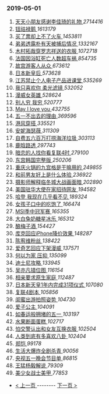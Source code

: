 ### 2019-05-01 
1. [ 天天小朋友感谢李佳琦的礼物 ](https://s.weibo.com/weibo?q=%23%E5%A4%A9%E5%A4%A9%E5%B0%8F%E6%9C%8B%E5%8F%8B%E6%84%9F%E8%B0%A2%E6%9D%8E%E4%BD%B3%E7%90%A6%E7%9A%84%E7%A4%BC%E7%89%A9%23&Refer=top) *2714416*
1. [ 钮祜禄鹅 ](https://s.weibo.com/weibo?q=%23%E9%92%AE%E7%A5%9C%E7%A6%84%E9%B9%85%23&Refer=top) *1613179*
1. [ 买了票却上不了火车 ](https://s.weibo.com/weibo?q=%23%E4%B9%B0%E4%BA%86%E7%A5%A8%E5%8D%B4%E4%B8%8A%E4%B8%8D%E4%BA%86%E7%81%AB%E8%BD%A6%23&Refer=top) *1453811*
1. [ 弟弟透露朴有天被捕后情况 ](https://s.weibo.com/weibo?q=%E5%BC%9F%E5%BC%9F%E9%80%8F%E9%9C%B2%E6%9C%B4%E6%9C%89%E5%A4%A9%E8%A2%AB%E6%8D%95%E5%90%8E%E6%83%85%E5%86%B5&Refer=top) *1332167*
1. [ 木村拓哉穿罗志祥送的衣服 ](https://s.weibo.com/weibo?q=%23%E6%9C%A8%E6%9D%91%E6%8B%93%E5%93%89%E7%A9%BF%E7%BD%97%E5%BF%97%E7%A5%A5%E9%80%81%E7%9A%84%E8%A1%A3%E6%9C%8D%23&Refer=top) *1072718*
1. [ 法国因浴缸死亡人数超车祸 ](https://s.weibo.com/weibo?q=%23%E6%B3%95%E5%9B%BD%E5%9B%A0%E6%B5%B4%E7%BC%B8%E6%AD%BB%E4%BA%A1%E4%BA%BA%E6%95%B0%E8%B6%85%E8%BD%A6%E7%A5%B8%23&Refer=top) *854735*
1. [ 故宫游客人从众 ](https://s.weibo.com/weibo?q=%23%E6%95%85%E5%AE%AB%E6%B8%B8%E5%AE%A2%E4%BA%BA%E4%BB%8E%E4%BC%97%23&Refer=top) *673612*
1. [ 日本新皇后 ](https://s.weibo.com/weibo?q=%23%E6%97%A5%E6%9C%AC%E6%96%B0%E7%9A%87%E5%90%8E%23&Refer=top) *573628*
1. [ 江苏禁止个人电子产品进课堂 ](https://s.weibo.com/weibo?q=%23%E6%B1%9F%E8%8B%8F%E7%A6%81%E6%AD%A2%E4%B8%AA%E4%BA%BA%E7%94%B5%E5%AD%90%E4%BA%A7%E5%93%81%E8%BF%9B%E8%AF%BE%E5%A0%82%23&Refer=top) *535269*
1. [ 我只喜欢你 柔光滤镜 ](https://s.weibo.com/weibo?q=%E6%88%91%E5%8F%AA%E5%96%9C%E6%AC%A2%E4%BD%A0%20%E6%9F%94%E5%85%89%E6%BB%A4%E9%95%9C&Refer=top) *532052*
1. [ 漫威女英雄 ](https://s.weibo.com/weibo?q=%23%E6%BC%AB%E5%A8%81%E5%A5%B3%E8%8B%B1%E9%9B%84%23&Refer=top) *528624*
1. [ 别人穷 我穷 ](https://s.weibo.com/weibo?q=%E5%88%AB%E4%BA%BA%E7%A9%B7%20%E6%88%91%E7%A9%B7&Refer=top) *520777*
1. [ May I love you ](https://s.weibo.com/weibo?q=May%20I%20love%20you&Refer=top) *432755*
1. [ 五一不出去的理由 ](https://s.weibo.com/weibo?q=%23%E4%BA%94%E4%B8%80%E4%B8%8D%E5%87%BA%E5%8E%BB%E7%9A%84%E7%90%86%E7%94%B1%23&Refer=top) *369596*
1. [ 港风穿搭 ](https://s.weibo.com/weibo?q=%E6%B8%AF%E9%A3%8E%E7%A9%BF%E6%90%AD&Refer=top) *335521*
1. [ 安妮海瑟薇 ](https://s.weibo.com/weibo?q=%E5%AE%89%E5%A6%AE%E6%B5%B7%E7%91%9F%E8%96%87&Refer=top) *311309*
1. [ 自费五六百万打捞海洋垃圾 ](https://s.weibo.com/weibo?q=%23%E8%87%AA%E8%B4%B9%E4%BA%94%E5%85%AD%E7%99%BE%E4%B8%87%E6%89%93%E6%8D%9E%E6%B5%B7%E6%B4%8B%E5%9E%83%E5%9C%BE%23&Refer=top) *303113*
1. [ 鹿晗路透 ](https://s.weibo.com/weibo?q=%23%E9%B9%BF%E6%99%97%E8%B7%AF%E9%80%8F%23&Refer=top) *297743*
1. [ 暗恋的人找你看复联4时 ](https://s.weibo.com/weibo?q=%23%E6%9A%97%E6%81%8B%E7%9A%84%E4%BA%BA%E6%89%BE%E4%BD%A0%E7%9C%8B%E5%A4%8D%E8%81%944%E6%97%B6%23&Refer=top) *279100*
1. [ 东宫韩国完整版 ](https://s.weibo.com/weibo?q=%23%E4%B8%9C%E5%AE%AB%E9%9F%A9%E5%9B%BD%E5%AE%8C%E6%95%B4%E7%89%88%23&Refer=top) *250206*
1. [ 重庆火锅的九宫格是干嘛用的 ](https://s.weibo.com/weibo?q=%23%E9%87%8D%E5%BA%86%E7%81%AB%E9%94%85%E7%9A%84%E4%B9%9D%E5%AE%AB%E6%A0%BC%E6%98%AF%E5%B9%B2%E5%98%9B%E7%94%A8%E7%9A%84%23&Refer=top) *249855*
1. [ 和前男友好上是什么体验 ](https://s.weibo.com/weibo?q=%23%E5%92%8C%E5%89%8D%E7%94%B7%E5%8F%8B%E5%A5%BD%E4%B8%8A%E6%98%AF%E4%BB%80%E4%B9%88%E4%BD%93%E9%AA%8C%23&Refer=top) *236922*
1. [ 摄影师解释临冬城大战画面暗 ](https://s.weibo.com/weibo?q=%23%E6%91%84%E5%BD%B1%E5%B8%88%E8%A7%A3%E9%87%8A%E4%B8%B4%E5%86%AC%E5%9F%8E%E5%A4%A7%E6%88%98%E7%94%BB%E9%9D%A2%E6%9A%97%23&Refer=top) *202890*
1. [ 美国驻华大使在家招待网友 ](https://s.weibo.com/weibo?q=%E7%BE%8E%E5%9B%BD%E9%A9%BB%E5%8D%8E%E5%A4%A7%E4%BD%BF%E5%9C%A8%E5%AE%B6%E6%8B%9B%E5%BE%85%E7%BD%91%E5%8F%8B&Refer=top) *194582*
1. [ 哈登 我现在几乎看不见 ](https://s.weibo.com/weibo?q=%E5%93%88%E7%99%BB%20%E6%88%91%E7%8E%B0%E5%9C%A8%E5%87%A0%E4%B9%8E%E7%9C%8B%E4%B8%8D%E8%A7%81&Refer=top) *189324*
1. [ 女孩子口中的吃饱了 ](https://s.weibo.com/weibo?q=%23%E5%A5%B3%E5%AD%A9%E5%AD%90%E5%8F%A3%E4%B8%AD%E7%9A%84%E5%90%83%E9%A5%B1%E4%BA%86%23&Refer=top) *166474*
1. [ MSI季中冠军赛 ](https://s.weibo.com/weibo?q=%23MSI%E5%AD%A3%E4%B8%AD%E5%86%A0%E5%86%9B%E8%B5%9B%23&Refer=top) *165355*
1. [ 大白兔奶糖星冰乐 ](https://s.weibo.com/weibo?q=%23%E5%A4%A7%E7%99%BD%E5%85%94%E5%A5%B6%E7%B3%96%E6%98%9F%E5%86%B0%E4%B9%90%23&Refer=top) *165312*
1. [ 酿梅子酒 ](https://s.weibo.com/weibo?q=%E9%85%BF%E6%A2%85%E5%AD%90%E9%85%92&Refer=top) *154427*
1. [ 库克回应iPhone降价效果 ](https://s.weibo.com/weibo?q=%23%E5%BA%93%E5%85%8B%E5%9B%9E%E5%BA%94iPhone%E9%99%8D%E4%BB%B7%E6%95%88%E6%9E%9C%23&Refer=top) *148287*
1. [ 陈宥维粉丝 ](https://s.weibo.com/weibo?q=%23%E9%99%88%E5%AE%A5%E7%BB%B4%E7%B2%89%E4%B8%9D%23&Refer=top) *138422*
1. [ 爱奇艺回应下架漫威 ](https://s.weibo.com/weibo?q=%23%E7%88%B1%E5%A5%87%E8%89%BA%E5%9B%9E%E5%BA%94%E4%B8%8B%E6%9E%B6%E6%BC%AB%E5%A8%81%23&Refer=top) *137571*
1. [ 何以为家 压抑 ](https://s.weibo.com/weibo?q=%E4%BD%95%E4%BB%A5%E4%B8%BA%E5%AE%B6%20%E5%8E%8B%E6%8A%91&Refer=top) *135099*
1. [ 迪士尼攻略 ](https://s.weibo.com/weibo?q=%E8%BF%AA%E5%A3%AB%E5%B0%BC%E6%94%BB%E7%95%A5&Refer=top) *133945*
1. [ 吴亦凡错位图 ](https://s.weibo.com/weibo?q=%23%E5%90%B4%E4%BA%A6%E5%87%A1%E9%94%99%E4%BD%8D%E5%9B%BE%23&Refer=top) *116154*
1. [ 相亲要求原生家庭 ](https://s.weibo.com/weibo?q=%23%E7%9B%B8%E4%BA%B2%E8%A6%81%E6%B1%82%E5%8E%9F%E7%94%9F%E5%AE%B6%E5%BA%AD%23&Refer=top) *112487*
1. [ 日本新天皇1年内完成31项仪式 ](https://s.weibo.com/weibo?q=%E6%97%A5%E6%9C%AC%E6%96%B0%E5%A4%A9%E7%9A%871%E5%B9%B4%E5%86%85%E5%AE%8C%E6%88%9031%E9%A1%B9%E4%BB%AA%E5%BC%8F&Refer=top) *107080*
1. [ 复联4剧本 ](https://s.weibo.com/weibo?q=%E5%A4%8D%E8%81%944%E5%89%A7%E6%9C%AC&Refer=top) *105856*
1. [ 闺蜜出游拍照姿势 ](https://s.weibo.com/weibo?q=%23%E9%97%BA%E8%9C%9C%E5%87%BA%E6%B8%B8%E6%8B%8D%E7%85%A7%E5%A7%BF%E5%8A%BF%23&Refer=top) *104730*
1. [ 爱子公主 ](https://s.weibo.com/weibo?q=%E7%88%B1%E5%AD%90%E5%85%AC%E4%B8%BB&Refer=top) *104091*
1. [ 如春运般拥堵的五一 ](https://s.weibo.com/weibo?q=%23%E5%A6%82%E6%98%A5%E8%BF%90%E8%88%AC%E6%8B%A5%E5%A0%B5%E7%9A%84%E4%BA%94%E4%B8%80%23&Refer=top) *103197*
1. [ 水果断面蛋糕 ](https://s.weibo.com/weibo?q=%23%E6%B0%B4%E6%9E%9C%E6%96%AD%E9%9D%A2%E8%9B%8B%E7%B3%95%23&Refer=top) *102717*
1. [ 怕交警认出和女友互换衣服 ](https://s.weibo.com/weibo?q=%E6%80%95%E4%BA%A4%E8%AD%A6%E8%AE%A4%E5%87%BA%E5%92%8C%E5%A5%B3%E5%8F%8B%E4%BA%92%E6%8D%A2%E8%A1%A3%E6%9C%8D&Refer=top) *102504*
1. [ 人类到底有多喜欢八卦 ](https://s.weibo.com/weibo?q=%23%E4%BA%BA%E7%B1%BB%E5%88%B0%E5%BA%95%E6%9C%89%E5%A4%9A%E5%96%9C%E6%AC%A2%E5%85%AB%E5%8D%A6%23&Refer=top) *102404*
1. [ 郑恺 ](https://s.weibo.com/weibo?q=%E9%83%91%E6%81%BA&Refer=top) *99178*
1. [ 生活大爆炸全剧杀青 ](https://s.weibo.com/weibo?q=%23%E7%94%9F%E6%B4%BB%E5%A4%A7%E7%88%86%E7%82%B8%E5%85%A8%E5%89%A7%E6%9D%80%E9%9D%92%23&Refer=top) *90056*
1. [ 央视五一晚会节目单 ](https://s.weibo.com/weibo?q=%23%E5%A4%AE%E8%A7%86%E4%BA%94%E4%B8%80%E6%99%9A%E4%BC%9A%E8%8A%82%E7%9B%AE%E5%8D%95%23&Refer=top) *86815*
1. [ 王猛杨毅解说 ](https://s.weibo.com/weibo?q=%E7%8E%8B%E7%8C%9B%E6%9D%A8%E6%AF%85%E8%A7%A3%E8%AF%B4&Refer=top) *79309*
1. [ 美少女战士美甲 ](https://s.weibo.com/weibo?q=%E7%BE%8E%E5%B0%91%E5%A5%B3%E6%88%98%E5%A3%AB%E7%BE%8E%E7%94%B2&Refer=top) *77853* 

- [ < 上一页 ](https://github.com/able8/weibo-hot-record/blob/master/2019-04-30.md) -------- [ 下一页 > ](https://github.com/able8/weibo-hot-record/blob/master/2019-05-02.md)